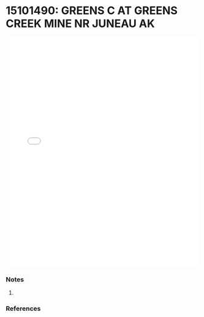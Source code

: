 # 15101490: GREENS C AT GREENS CREEK MINE NR JUNEAU AK

<iframe src="/distribution_estimation/_static/stations/15101490_fdc.html" width="100%" height="600" frameborder="0"></iframe>

### Notes
1. 

### References

